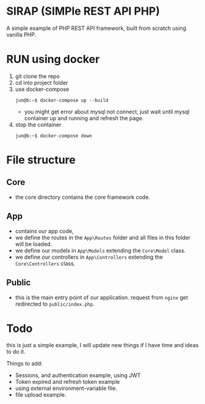 # SIRAP (SIMPle REST API PHP)
A simple example of PHP REST API framework, built from scratch using vanilla PHP.

# RUN using docker
1. git clone the repo
2. cd into project folder
3. use docker-compose
    ```
    jun@b:~$ docker-compose up --build
    ```
    - you might get error about mysql not connect, just wait until mysql container up and running and refresh the page.
4. stop the container
    ```
    jun@b:~$ docker-compose down
    ```
# File structure
## Core
- the core directory contains the core framework code.

## App
- contains our app code, 
- we define the routes in the `App\Routes` folder and all files in this folder will be loaded.
- we define our models in `App\Models` extending the `Core\Model` class.
- we define our controllers in `App\Controllers` extending the `Core\Controllers` class.

## Public
- this is the main entry point of our application. request from `nginx` get redirected to `public/index.php`.

# Todo
this is just a simple example, I will update new things if I have time and ideas to do it.

Things to add:
- Sessions, and authentication example, using JWT
- Token expired and refresh token example
- using external environment-variable file.
- file upload example.